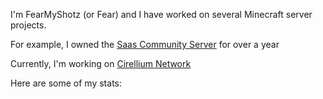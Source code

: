 I'm FearMyShotz (or Fear) and I have worked on several Minecraft server projects.

For example, I owned the [Saas Community Server](https://github.com/Saas-Community-Server) for over a year

Currently, I'm working on [Cirellium Network](https://github.com/Cirellium)

Here are some of my stats:

